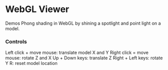 # WebGL Viewer
Demos Phong shading in WebGL by shining a spotlight and point light on a model.

### Controls
Left click + move mouse: translate model X and Y
Right click = move mouse: rotate Z and X
Up + Down keys: translate Z
Right + Left keys: rotate Y
R: reset model location
